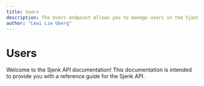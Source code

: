 ```yaml
---
title: Users
description: The Users endpoint allows you to manage users in the Sjenk API.
author: "Lewi Lie Uberg"
---
```


# Users <!-- omit in toc -->

Welcome to the Sjenk API documentation! This documentation is intended to provide you with a reference guide for the Sjenk API.
